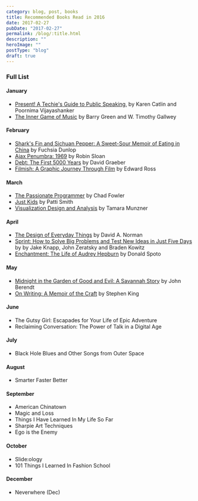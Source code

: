 ```yaml
---
category: blog, post, books
title: Recommended Books Read in 2016
date: 2017-02-27
pubDate: "2017-02-27"
permalink: /blog/:title.html
description: ""
heroImage: ""
postType: "blog"
draft: true
---
```




### Full List

#### January

- [Present! A Techie's Guide to Public Speaking](http://femgineer.com/present-book/), by Karen Catlin and Poornima Vijayashanker
- [The Inner Game of Music](https://www.amazon.com/Inner-Game-Music-Barry-Green/dp/0385231261) by Barry Green and W. Timothy Gallwey

#### February

- [Shark's Fin and Sichuan Pepper: A Sweet-Sour Memoir of Eating in China](https://www.amazon.com/Sharks-Fin-Sichuan-Pepper-Sweet-Sour/dp/0393332888) by Fuchsia Dunlop
- [Ajax Penumbra: 1969](https://www.amazon.com/Ajax-Penumbra-1969-Robin-Sloan/dp/1782395172) by Robin Sloan
- [Debt: The First 5000 Years](https://www.amazon.com/Debt-Updated-Expanded-First-Years/dp/1612194192) by David Graeber
- [Filmish: A Graphic Journey Through Film](https://www.amazon.com/Filmish-Graphic-Journey-Through-Film/dp/1910593036) by Edward Ross

#### March

- [The Passionate Programmer](https://pragprog.com/book/cfcar2/the-passionate-programmer) by Chad Fowler
- [Just Kids](https://www.amazon.com/Just-Kids-Patti-Smith/dp/0060936223) by Patti Smith
- [Visualization Design and Analysis](https://www.crcpress.com/Visualization-Analysis-and-Design/Munzner/p/book/9781466508910) by Tamara Munzner

#### April

- [The Design of Everyday Things](https://www.amazon.com/Design-Everyday-Things-Donald-Norman/dp/1452654123) by David A. Norman
- [Sprint: How to Solve Big Problems and Test New Ideas in Just Five Days](https://www.amazon.com/Sprint-Solve-Problems-Test-Ideas/dp/150112174X) by by Jake Knapp, John Zeratsky and Braden Kowitz
- [Enchantment: The Life of Audrey Hepburn](https://www.amazon.com/Enchantment-Audrey-Hepburn-Donald-Spoto/dp/0307237591) by Donald Spoto

#### May

- [Midnight in the Garden of Good and Evil: A Savannah Story](https://www.amazon.com/Midnight-Garden-Good-Evil-Savannah/dp/0679751521) by John Berendt
- [On Writing: A Memoir of the Craft](https://www.amazon.com/Writing-10th-Anniversary-Memoir-Craft/dp/1439156816) by Stephen King

#### June

- The Gutsy Girl: Escapades for Your Life of Epic Adventure
- Reclaiming Conversation: The Power of Talk in a Digital Age

#### July

- Black Hole Blues and Other Songs from Outer Space

#### August

- Smarter Faster Better

#### September

- American Chinatown
- Magic and Loss
- Things I Have Learned In My Life So Far
- Sharpie Art Techniques
- Ego is the Enemy

#### October
- Slide:ology
- 101 Things I Learned In Fashion School

#### December

- Neverwhere (Dec)
